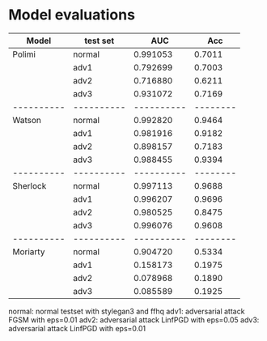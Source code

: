 # Model evaluations

| Model    | test set | AUC      | Acc    |
|----------|----------|----------|--------|
| Polimi   |  normal  | 0.991053 | 0.7011 |
|          |   adv1   | 0.792699 | 0.7003 |
|          |   adv2   | 0.716880 | 0.6211 |
|          |   adv3   | 0.931072 | 0.7169 |
|----------|----------|----------|--------|
| Watson   |  normal  | 0.992820 | 0.9464 |
|          |   adv1   | 0.981916 | 0.9182 |
|          |   adv2   | 0.898157 | 0.7183 |
|          |   adv3   | 0.988455 | 0.9394 |
|----------|----------|----------|--------|
| Sherlock |  normal  | 0.997113 | 0.9688 |
|          |   adv1   | 0.996207 | 0.9696 |
|          |   adv2   | 0.980525 | 0.8475 |
|          |   adv3   | 0.996076 | 0.9608 |
|----------|----------|----------|--------|
| Moriarty |  normal  | 0.904720 | 0.5334 |
|          |   adv1   | 0.158173 | 0.1975 |
|          |   adv2   | 0.078968 | 0.1890 |
|          |   adv3   | 0.085589 | 0.1925 |

normal: normal testset with stylegan3 and ffhq
adv1: adversarial attack FGSM with eps=0.01
adv2: adversarial attack LinfPGD with eps=0.05
adv3: adversarial attack LinfPGD with eps=0.01



<!---
## Expectation

| Model/test set | AUC      | Acc    |
|----------------|----------|--------|
| Watson         | -------- | ------ |
| *normal*       |   High   |  High  |
| *adv* (1)      |   Low    |  Low   |
| Polimi         | -------- | ------ |
| *normal*       |   High   |  High  |
| *adv* (2)      |   Low    |  Low   |
| Sherlock       | -------- | ------ |
| *normal*       |   High   |  High  |
| *adv* (3)      |   High   |  High  |

(1) adversarial sample generation <br>
(2) adversarial sample transferability <br>
(3) adversarial training

## Watson/Sherlock v1
Initial model architecture (v1), adversarial attack FGSM with eps=0.01

| Model/test set | AUC      | Acc    |
|----------------|----------|--------|
| Watson         | -------- | ------ |
| *normal*       | 0.904720 | 0.5334 |
| *adv*          | 0.158173 | 0.1975 |
| Polimi         | -------- | ------ |
| *normal*       | 0.991053 | 0.7011 |
| *adv*          | 0.792699 | 0.7003 |
| Sherlock       | -------- | ------ |
| *normal*       | 0.735761 | 0.5184 |
| *adv*          | 0.792630 | 0.5213 |

## Watson/Sherlock v2
Initial model architecture (like v1), adversarial attack LinfPGD with eps=0.05

| Model/test set | AUC      | Acc    |
|----------------|----------|--------|
| Watson         | -------- | ------ |
| *normal*       | 0.904720 | 0.5334 |
| *adv*          | 0.078968 | 0.1890 |
| Polimi         | -------- | ------ |
| *normal*       | 0.991053 | 0.7011 |
| *adv*          | 0.716880 | 0.6211 |
| Sherlock       | -------- | ------ |
| *normal*       | 0.614204 | 0.4963 |
| *adv*          | 0.631619 | 0.5025 |

## Watson/Sherlock v3
Initial model architecture (like v1), adversarial attack LinfPGD with eps=0.01

| Model/test set | AUC      | Acc    |
|----------------|----------|--------|
| Watson         | -------- | ------ |
| *normal*       | 0.904720 | 0.5334 |
| *adv*          | 0.085589 | 0.1925 |
| Polimi         | -------- | ------ |
| *normal*       | 0.991053 | 0.7011 |
| *adv*          | 0.931072 | 0.7169 |
| Sherlock       | -------- | ------ |
| *normal*       | 0.857947 | 0.5131 |
| *adv*          | 0.841901 | 0.5115 |

## Watson/Sherlock v4

| Model/test set | AUC      | Acc    |
|----------------|----------|--------|
| Watson         | -------- | ------ |
| *normal*       |          |        |
| *adv*          |          |        |
| Polimi         | -------- | ------ |
| *normal*       |          |        |
| *adv*          |          |        |
| Sherlock       | -------- | ------ |
| *normal*       |          |        |
| *adv*          |          |        |
-->
